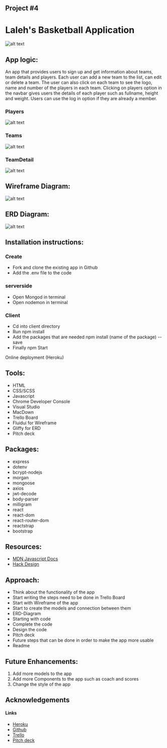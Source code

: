 ## Project #4

#    Laleh's Basketball Application 

![alt text](images/screenshot.png)  
  
 

   
            
           
         



  


    
 App logic:
---  
An app that provides users to sign up and get information about teams, team details and players.
Each user can add a new team to the list, can edit or delete a team. The user can also click on each team to see the logo, name and number of the players in each team. Clicking on players option in the navbar gives users the details of each player such as fullname, height and weight. Users can use the log in option if they are already a member.  
 
### Players 
 
![alt text](images/players.png)   
### Teams 

![alt text](images/teams.png) 
### TeamDetail 
  
![alt text](images/teamdetail.png)  



  
 
Wireframe Diagram:
---
![alt text](images/wireframe.png)               
 

ERD Diagram:  
---

![alt text](images/ERD.png)  
  
Installation instructions:  
--- 
### Create
* Fork and clone the existing app in Github
* Add the .env file to the code

### serverside
* Open Mongod in terminal 
* Open nodemon in terminal   




### Client 
* Cd into client directory 
* Run npm install
* Add the packages that are needed npm install (name of the package) -- save
* Finally npm Start   




Online deployment (Heroku)










Tools:
---  
* HTML
* CSS/SCSS
* Javascript
* Chrome Developer Console
* Visual Studio
* MacDown  
* Trello Board
* Fluidui for Wireframe
* Gliffy for ERD
* Pitch deck


Packages:
---
* express
* dotenv
* bcrypt-nodejs
* morgan
* mongoose 
* axios
* jwt-decode
* body-parser
* milligram
* react
* react-dom
* react-router-dom
* reactstrap
* bootstrap




Resources:
---  
* [MDN Javascript Docs](https://developer.mozilla.org/en-US/docs/Web/JavaScript) 
* [Hack Design](https://hackdesign.org/lessons) 

Approach:
---
* Think about the functionality of the app  
* Start writing the steps need to be done in Trello Board
* Start with Wireframe of the app
* Start to create the models and connection between them
* ERD-Diagram
* Starting with code
* Complete the code
* Design the code
* Pitch deck
* Future steps that can be done in order to make the app more usable
* Readme

  

Future Enhancements:
---

  
1. Add more models to the app
3. Add more Components to the app such as coach and scores
1. Change the style of the app

Acknowledgements
---
#### Links 

* [Heroku]()  
* [Github](https://github.com/lalehnastar/basketball-app)  
* [Trello](https://trello.com/b/f4mXjfsf/project4-basketball-app)
* [Pitch deck](https://app.slidebean.com/editor/1PjFbP6ANN#outline2)